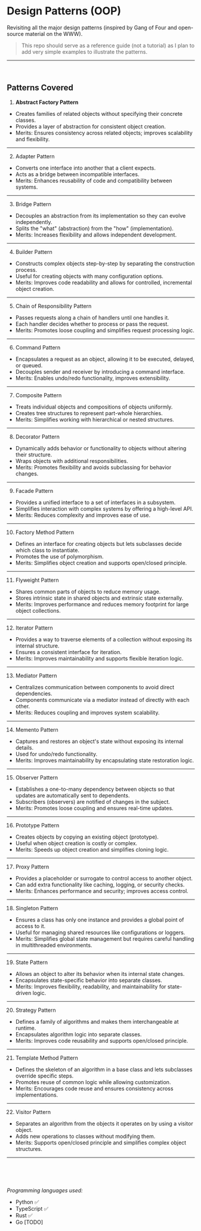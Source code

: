 # Design Patterns (OOP)

Revisiting all the major design patterns (inspired by Gang of Four and open-source material on the WWW).

> This repo should serve as a reference guide (not a tutorial) as I plan to add very simple examples to illustrate the patterns.

---

<br>

## Patterns Covered

1. **Abstract Factory Pattern**

- Creates families of related objects without specifying their concrete classes.
- Provides a layer of abstraction for consistent object creation.
- Merits: Ensures consistency across related objects; improves scalability and flexibility.

---

2. Adapter Pattern

- Converts one interface into another that a client expects.
- Acts as a bridge between incompatible interfaces.
- Merits: Enhances reusability of code and compatibility between systems.

---

3. Bridge Pattern

- Decouples an abstraction from its implementation so they can evolve independently.
- Splits the "what" (abstraction) from the "how" (implementation).
- Merits: Increases flexibility and allows independent development.

---

4. Builder Pattern

- Constructs complex objects step-by-step by separating the construction process.
- Useful for creating objects with many configuration options.
- Merits: Improves code readability and allows for controlled, incremental object creation.

---

5. Chain of Responsibility Pattern

- Passes requests along a chain of handlers until one handles it.
- Each handler decides whether to process or pass the request.
- Merits: Promotes loose coupling and simplifies request processing logic.

---

6. Command Pattern

- Encapsulates a request as an object, allowing it to be executed, delayed, or queued.
- Decouples sender and receiver by introducing a command interface.
- Merits: Enables undo/redo functionality, improves extensibility.

---

7. Composite Pattern

- Treats individual objects and compositions of objects uniformly.
- Creates tree structures to represent part-whole hierarchies.
- Merits: Simplifies working with hierarchical or nested structures.

---

8. Decorator Pattern

- Dynamically adds behavior or functionality to objects without altering their structure.
- Wraps objects with additional responsibilities.
- Merits: Promotes flexibility and avoids subclassing for behavior changes.

---

9. Facade Pattern

- Provides a unified interface to a set of interfaces in a subsystem.
- Simplifies interaction with complex systems by offering a high-level API.
- Merits: Reduces complexity and improves ease of use.

---

10. Factory Method Pattern

- Defines an interface for creating objects but lets subclasses decide which class to instantiate.
- Promotes the use of polymorphism.
- Merits: Simplifies object creation and supports open/closed principle.

---

11. Flyweight Pattern

- Shares common parts of objects to reduce memory usage.
- Stores intrinsic state in shared objects and extrinsic state externally.
- Merits: Improves performance and reduces memory footprint for large object collections.

---

12. Iterator Pattern

- Provides a way to traverse elements of a collection without exposing its internal structure.
- Ensures a consistent interface for iteration.
- Merits: Improves maintainability and supports flexible iteration logic.

---

13. Mediator Pattern

- Centralizes communication between components to avoid direct dependencies.
- Components communicate via a mediator instead of directly with each other.
- Merits: Reduces coupling and improves system scalability.

---

14. Memento Pattern

- Captures and restores an object's state without exposing its internal details.
- Used for undo/redo functionality.
- Merits: Improves maintainability by encapsulating state restoration logic.

---

15. Observer Pattern

- Establishes a one-to-many dependency between objects so that updates are automatically sent to dependents.
- Subscribers (observers) are notified of changes in the subject.
- Merits: Promotes loose coupling and ensures real-time updates.

---

16. Prototype Pattern

- Creates objects by copying an existing object (prototype).
- Useful when object creation is costly or complex.
- Merits: Speeds up object creation and simplifies cloning logic.

---

17. Proxy Pattern

- Provides a placeholder or surrogate to control access to another object.
- Can add extra functionality like caching, logging, or security checks.
- Merits: Enhances performance and security; improves access control.

---

18. Singleton Pattern

- Ensures a class has only one instance and provides a global point of access to it.
- Useful for managing shared resources like configurations or loggers.
- Merits: Simplifies global state management but requires careful handling in multithreaded environments.

---

19. State Pattern

- Allows an object to alter its behavior when its internal state changes.
- Encapsulates state-specific behavior into separate classes.
- Merits: Improves flexibility, readability, and maintainability for state-driven logic.

---

20. Strategy Pattern

- Defines a family of algorithms and makes them interchangeable at runtime.
- Encapsulates algorithm logic into separate classes.
- Merits: Improves code reusability and supports open/closed principle.

---

21. Template Method Pattern

- Defines the skeleton of an algorithm in a base class and lets subclasses override specific steps.
- Promotes reuse of common logic while allowing customization.
- Merits: Encourages code reuse and ensures consistency across implementations.

---

22. Visitor Pattern

- Separates an algorithm from the objects it operates on by using a visitor object.
- Adds new operations to classes without modifying them.
- Merits: Supports open/closed principle and simplifies complex object structures.

---

<br>
<br>
<br>

_Programming languages used:_

- Python ✅
- TypeScript ✅
- Rust ✅
- Go [TODO]
